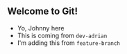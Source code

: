 ## Welcome to Git!

- Yo, Johnny here
- This is coming from `dev-adrian`
- I'm adding this from `feature-branch`